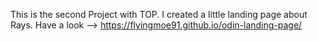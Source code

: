 This is the second Project with TOP.
I created a little landing page about Rays.
Have a look --> https://flyingmoe91.github.io/odin-landing-page/
